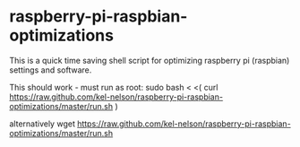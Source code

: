 raspberry-pi-raspbian-optimizations
===================================
This is a quick time saving shell script for optimizing raspberry pi (raspbian) settings and software.

This should work - must run as root:
sudo bash < <( curl https://raw.github.com/kel-nelson/raspberry-pi-raspbian-optimizations/master/run.sh )

alternatively wget https://raw.github.com/kel-nelson/raspberry-pi-raspbian-optimizations/master/run.sh
